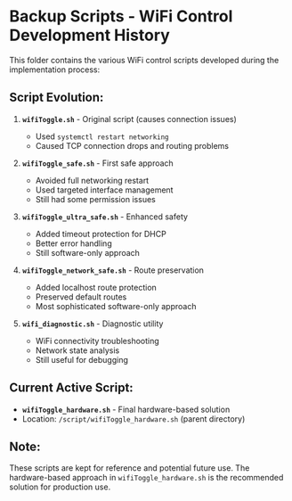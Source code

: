 # Backup Scripts - WiFi Control Development History

This folder contains the various WiFi control scripts developed during the implementation process:

## Script Evolution:

1. **`wifiToggle.sh`** - Original script (causes connection issues)
   - Used `systemctl restart networking`
   - Caused TCP connection drops and routing problems

2. **`wifiToggle_safe.sh`** - First safe approach
   - Avoided full networking restart
   - Used targeted interface management
   - Still had some permission issues

3. **`wifiToggle_ultra_safe.sh`** - Enhanced safety
   - Added timeout protection for DHCP
   - Better error handling
   - Still software-only approach

4. **`wifiToggle_network_safe.sh`** - Route preservation
   - Added localhost route protection
   - Preserved default routes
   - Most sophisticated software-only approach

5. **`wifi_diagnostic.sh`** - Diagnostic utility
   - WiFi connectivity troubleshooting
   - Network state analysis
   - Still useful for debugging

## Current Active Script:
- **`wifiToggle_hardware.sh`** - Final hardware-based solution
- Location: `/script/wifiToggle_hardware.sh` (parent directory)

## Note:
These scripts are kept for reference and potential future use. The hardware-based approach in `wifiToggle_hardware.sh` is the recommended solution for production use.